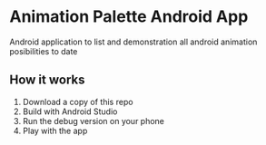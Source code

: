 # Animation Palette Android App
Android application to list and demonstration all android animation posibilities to date
## How it works
1. Download a copy of this repo
2. Build with Android Studio
3. Run the debug version on your phone
4. Play with the app
